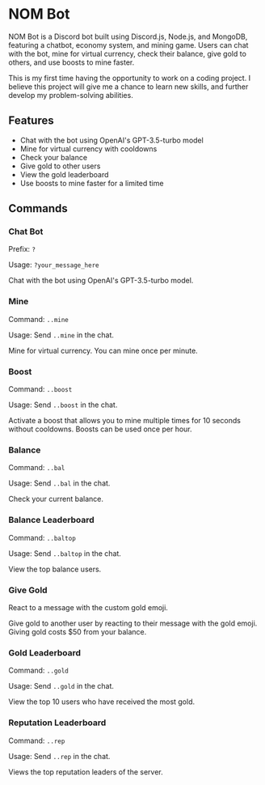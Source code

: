 # NOM Bot

NOM Bot is a Discord bot built using Discord.js, Node.js, and MongoDB, featuring a chatbot, economy system, and mining game. Users can chat with the bot, mine for virtual currency, check their balance, give gold to others, and use boosts to mine faster. 

This is my first time having the opportunity to work on a coding project. I believe this project will give me a chance to learn new skills, and further develop my problem-solving abilities.

## Features

- Chat with the bot using OpenAI's GPT-3.5-turbo model
- Mine for virtual currency with cooldowns
- Check your balance
- Give gold to other users
- View the gold leaderboard
- Use boosts to mine faster for a limited time

## Commands

### Chat Bot

Prefix: `?`

Usage: `?your_message_here`

Chat with the bot using OpenAI's GPT-3.5-turbo model.

### Mine

Command: `..mine`

Usage: Send `..mine` in the chat.

Mine for virtual currency. You can mine once per minute.

### Boost

Command: `..boost`

Usage: Send `..boost` in the chat.

Activate a boost that allows you to mine multiple times for 10 seconds without cooldowns. Boosts can be used once per hour.

### Balance

Command: `..bal`

Usage: Send `..bal` in the chat.

Check your current balance.

### Balance Leaderboard

Command: `..baltop`

Usage: Send `..baltop` in the chat.

View the top balance users.

### Give Gold

React to a message with the custom gold emoji.

Give gold to another user by reacting to their message with the gold emoji. Giving gold costs $50 from your balance.

### Gold Leaderboard

Command: `..gold`

Usage: Send `..gold` in the chat.

View the top 10 users who have received the most gold.

### Reputation Leaderboard

Command: `..rep`

Usage: Send `..rep` in the chat.

Views the top reputation leaders of the server.


